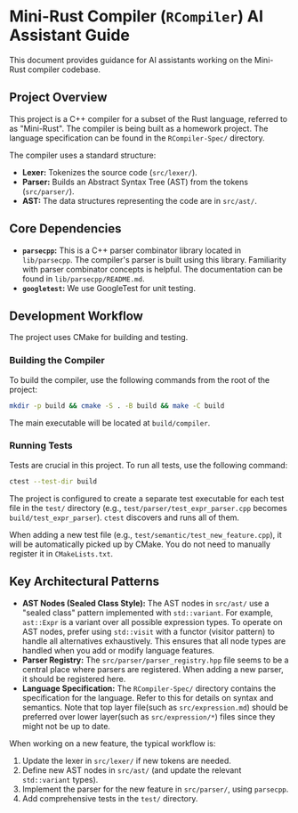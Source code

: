 # Mini-Rust Compiler (`RCompiler`) AI Assistant Guide

This document provides guidance for AI assistants working on the Mini-Rust compiler codebase.

## Project Overview

This project is a C++ compiler for a subset of the Rust language, referred to as "Mini-Rust". The compiler is being built as a homework project. The language specification can be found in the `RCompiler-Spec/` directory.

The compiler uses a standard structure:
- **Lexer:** Tokenizes the source code (`src/lexer/`).
- **Parser:** Builds an Abstract Syntax Tree (AST) from the tokens (`src/parser/`).
- **AST:** The data structures representing the code are in `src/ast/`.

## Core Dependencies

- **`parsecpp`:** This is a C++ parser combinator library located in `lib/parsecpp`. The compiler's parser is built using this library. Familiarity with parser combinator concepts is helpful. The documentation can be found in `lib/parsecpp/README.md`.
- **`googletest`:** We use GoogleTest for unit testing.

## Development Workflow

The project uses CMake for building and testing.

### Building the Compiler

To build the compiler, use the following commands from the root of the project:

```bash
mkdir -p build && cmake -S . -B build && make -C build
```

The main executable will be located at `build/compiler`.

### Running Tests

Tests are crucial in this project. To run all tests, use the following command:

```bash
ctest --test-dir build
```

The project is configured to create a separate test executable for each test file in the `test/` directory (e.g., `test/parser/test_expr_parser.cpp` becomes `build/test_expr_parser`). `ctest` discovers and runs all of them.

When adding a new test file (e.g., `test/semantic/test_new_feature.cpp`), it will be automatically picked up by CMake. You do not need to manually register it in `CMakeLists.txt`.


## Key Architectural Patterns

- **AST Nodes (Sealed Class Style):** The AST nodes in `src/ast/` use a "sealed class" pattern implemented with `std::variant`. For example, `ast::Expr` is a variant over all possible expression types. To operate on AST nodes, prefer using `std::visit` with a functor (visitor pattern) to handle all alternatives exhaustively. This ensures that all node types are handled when you add or modify language features.
- **Parser Registry:** The `src/parser/parser_registry.hpp` file seems to be a central place where parsers are registered. When adding a new parser, it should be registered here.
- **Language Specification:** The `RCompiler-Spec/` directory contains the specification for the language. Refer to this for details on syntax and semantics. Note that top layer file(such as `src/expression.md`) should be preferred over lower layer(such as `src/expression/*`) files since they might not be up to date.

When working on a new feature, the typical workflow is:
1.  Update the lexer in `src/lexer/` if new tokens are needed.
2.  Define new AST nodes in `src/ast/` (and update the relevant `std::variant` types).
3.  Implement the parser for the new feature in `src/parser/`, using `parsecpp`.
4.  Add comprehensive tests in the `test/` directory.
